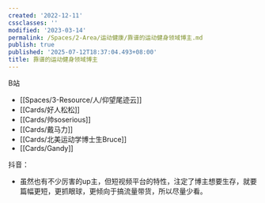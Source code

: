```yaml
---
created: '2022-12-11'
cssclasses: ''
modified: '2023-03-14'
permalink: /Spaces/2-Area/运动健康/靠谱的运动健身领域博主.md
publish: true
published: '2025-07-12T18:37:04.493+08:00'
title: 靠谱的运动健身领域博主
---
```

B站

- [[Spaces/3-Resource/人/仰望尾迹云]]
- [[Cards/好人松松]]
- [[Cards/帅soserious]]
- [[Cards/戴马力]]
- [[Cards/北美运动学博士生Bruce]]
- [[Cards/Gandy]]

抖音：

- 虽然也有不少厉害的up主，但短视频平台的特性，注定了博主想要生存，就要篇幅更短，更抓眼球，更倾向于搞流量带货，所以尽量少看。
